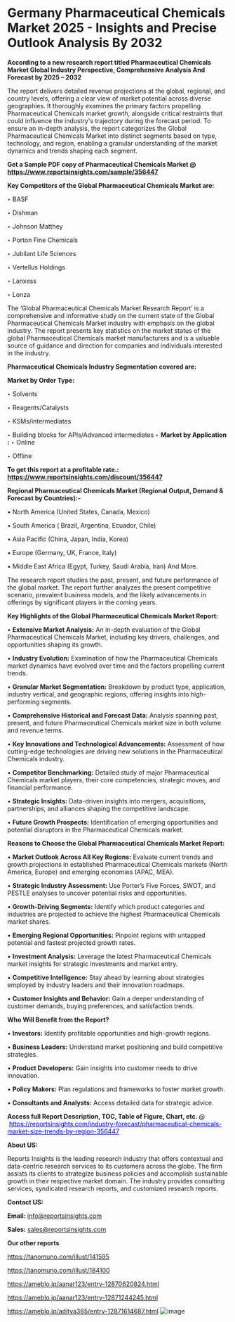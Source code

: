 # Germany Pharmaceutical Chemicals Market 2025 - Insights and Precise Outlook Analysis By 2032

<strong>According to a new research report titled Pharmaceutical Chemicals Market Global Industry Perspective, Comprehensive Analysis And Forecast by 2025 – 2032</strong>

The report delivers detailed revenue projections at the global, regional, and country levels, offering a clear view of market potential across diverse geographies. It thoroughly examines the primary factors propelling Pharmaceutical Chemicals market growth, alongside critical restraints that could influence the industry's trajectory during the forecast period. To ensure an in-depth analysis, the report categorizes the Global Pharmaceutical Chemicals Market into distinct segments based on type, technology, and region, enabling a granular understanding of the market dynamics and trends shaping each segment.

<strong>Get a Sample PDF copy of Pharmaceutical Chemicals Market </strong><strong>@<a href=https://www.reportsinsights.com/sample/356447 style=color:#0000ff;> https://www.reportsinsights.com/sample/356447</a></strong></font>

<strong>Key Competitors of the Global Pharmaceutical Chemicals Market are:</strong>

‣ BASF

‣ Dishman

‣ Johnson Matthey

‣ Porton Fine Chemicals

‣ Jubilant Life Sciences

‣ Vertellus Holdings

‣ Lanxess

‣ Lonza

The ‘Global Pharmaceutical Chemicals Market Research Report’ is a comprehensive and informative study on the current state of the Global Pharmaceutical Chemicals Market industry with emphasis on the global industry. The report presents key statistics on the market status of the global Pharmaceutical Chemicals market manufacturers and is a valuable source of guidance and direction for companies and individuals interested in the industry.

<strong>Pharmaceutical Chemicals Industry Segmentation covered are:</strong>

<strong>Market by Order Type: </strong>

‣ Solvents

‣ Reagents/Catalysts

‣ KSMs/intermediates

‣ Building blocks for APIs/Advanced intermediates
‣ 
<strong>Market by Application :</strong>
‣ Online

‣ Offline

<strong>To get this report at a profitable rate.: <a href=https://www.reportsinsights.com/discount/356447 style=color:#0000ff;>https://www.reportsinsights.com/discount/356447</a></strong></font>

<strong>Regional Pharmaceutical Chemicals Market (Regional Output, Demand &amp; Forecast by Countries):-</strong>

• North America (United States, Canada, Mexico)

• South America ( Brazil, Argentina, Ecuador, Chile)

• Asia Pacific (China, Japan, India, Korea)

• Europe (Germany, UK, France, Italy)

• Middle East Africa (Egypt, Turkey, Saudi Arabia, Iran) And More.

The research report studies the past, present, and future performance of the global market. The report further analyzes the present competitive scenario, prevalent business models, and the likely advancements in offerings by significant players in the coming years.

<strong>Key Highlights of the Global Pharmaceutical Chemicals Market Report:</strong>

• <strong>Extensive Market Analysis:</strong> An in-depth evaluation of the Global Pharmaceutical Chemicals Market, including key drivers, challenges, and opportunities shaping its growth.

• <strong>Industry Evolution:</strong> Examination of how the Pharmaceutical Chemicals market dynamics have evolved over time and the factors propelling current trends.

• <strong>Granular Market Segmentation:</strong> Breakdown by product type, application, industry vertical, and geographic regions, offering insights into high-performing segments.

• <strong>Comprehensive Historical and Forecast Data:</strong> Analysis spanning past, present, and future Pharmaceutical Chemicals market size in both volume and revenue terms.

• <strong>Key Innovations and Technological Advancements:</strong> Assessment of how cutting-edge technologies are driving new solutions in the Pharmaceutical Chemicals industry.

• <strong>Competitor Benchmarking:</strong> Detailed study of major Pharmaceutical Chemicals market players, their core competencies, strategic moves, and financial performance.

• <strong>Strategic Insights:</strong> Data-driven insights into mergers, acquisitions, partnerships, and alliances shaping the competitive landscape.

• <strong>Future Growth Prospects:</strong> Identification of emerging opportunities and potential disruptors in the Pharmaceutical Chemicals market.

<strong>Reasons to Choose the Global Pharmaceutical Chemicals Market Report:</strong>

• <strong>Market Outlook Across All Key Regions:</strong> Evaluate current trends and growth projections in established Pharmaceutical Chemicals markets (North America, Europe) and emerging economies (APAC, MEA).

• <strong>Strategic Industry Assessment:</strong> Use Porter’s Five Forces, SWOT, and PESTLE analyses to uncover potential risks and opportunities.

• <strong>Growth-Driving Segments:</strong> Identify which product categories and industries are projected to achieve the highest Pharmaceutical Chemicals market shares.

• <strong>Emerging Regional Opportunities:</strong> Pinpoint regions with untapped potential and fastest projected growth rates.

• <strong>Investment Analysis:</strong> Leverage the latest Pharmaceutical Chemicals market insights for strategic investments and market entry.

• <strong>Competitive Intelligence:</strong> Stay ahead by learning about strategies employed by industry leaders and their innovation roadmaps.

• <strong>Customer Insights and Behavior:</strong> Gain a deeper understanding of customer demands, buying preferences, and satisfaction trends.

<strong>Who Will Benefit from the Report?</strong>

• <strong>Investors:</strong> Identify profitable opportunities and high-growth regions.

• <strong>Business Leaders:</strong> Understand market positioning and build competitive strategies.

• <strong>Product Developers:</strong> Gain insights into customer needs to drive innovation.

• <strong>Policy Makers:</strong> Plan regulations and frameworks to foster market growth.

• <strong>Consultants and Analysts:</strong> Access detailed data for strategic advice.
</ul>
<strong>Access full Report Description, TOC, Table of Figure, Chart, etc. </strong>@  <a href=https://reportsinsights.com/industry-forecast/pharmaceutical-chemicals-market-size-trends-by-region-356447 style=color:#0000ff;>https://reportsinsights.com/industry-forecast/pharmaceutical-chemicals-market-size-trends-by-region-356447</a></font>

<strong><strong>About US</strong>:</strong>

Reports Insights is the leading research industry that offers contextual and data-centric research services to its customers across the globe. The firm assists its clients to strategize business policies and accomplish sustainable growth in their respective market domain. The industry provides consulting services, syndicated research reports, and customized research reports.

<strong>Contact US:</strong>

<p class=""""><b>Email:</b> <a href=mailto:info@reportsinsights.com>info@reportsinsights.com</a></p>
<p class=""""><b>Sales:</b> <a href=mailto:sales@reportsinsights.com>sales@reportsinsights.com</a></p>

<strong>Our other reports</strong>

<a href=https://tanomuno.com/illust/141595>https://tanomuno.com/illust/141595</a>

<a href=https://tanomuno.com/illust/184100>https://tanomuno.com/illust/184100</a>

<a href=https://ameblo.jp/aanar123/entry-12870620824.html>https://ameblo.jp/aanar123/entry-12870620824.html</a>

<a href=https://ameblo.jp/aanar123/entry-12871244245.html>https://ameblo.jp/aanar123/entry-12871244245.html</a>

<a href=https://ameblo.jp/aditya365/entry-12871614687.html>https://ameblo.jp/aditya365/entry-12871614687.html</a>
![image](https://github.com/user-attachments/assets/c67eb425-f8dc-4974-878e-c340c463d7e2)
